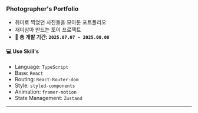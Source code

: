 ### Photographer's Portfolio

- 취미로 찍었던 사진들을 모아둔 포트폴리오
- 재미삼아 만드는 토이 프로젝트
- **📆 총 개발 기간: `2025.07.07 ~ 2025.00.00`**

#### 💻 Use Skill's
- Language: `TypeScript`
- Base: `React`
- Routing: `React-Router-dom`
- Style: `styled-components`
- Animation: `framer-motion`
- State Management: `Zustand`

---
